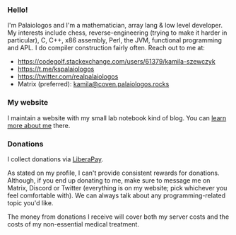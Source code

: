 ### Hello!

I'm Palaiologos and I'm a mathematician, array lang & low level developer. My interests include chess, reverse-engineering (trying to make it harder in particular), C, C++, x86 assembly, Perl, the JVM, functional programming and APL. I do compiler construction fairly often. Reach out to me at:
- https://codegolf.stackexchange.com/users/61379/kamila-szewczyk
- https://t.me/kspalaiologos
- https://twitter.com/realpalaiologos
- Matrix (preferred): kamila@coven.palaiologos.rocks

### My website

I maintain a website with my small lab notebook kind of blog. You can [learn more about me](https://palaiologos.rocks/about/) there.

### Donations

I collect donations via [LiberaPay](https://liberapay.com/kspalaiologos/).

As stated on my profile, I can't provide consistent rewards for donations. Although, if you end up donating to me, make sure to message me on Matrix, Discord or Twitter (everything is on my website; pick whichever you feel comfortable with). We can always talk about any programming-related topic you'd like.

The money from donations I receive will cover both my server costs and the costs of my non-essential medical treatment.
